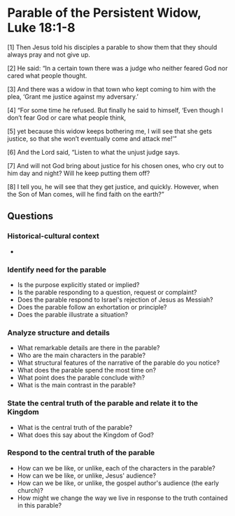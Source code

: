 # Parable of the Persistent Widow, Luke 18:1-8

[1] Then Jesus told his disciples a parable to show them that they should always pray and not give up.

[2] He said: “In a certain town there was a judge who neither feared God nor cared what people thought.

[3] And there was a widow in that town who kept coming to him with the plea, ‘Grant me justice against my adversary.’

[4] “For some time he refused. But finally he said to himself, ‘Even though I don’t fear God or care what people think,

[5] yet because this widow keeps bothering me, I will see that she gets justice, so that she won’t eventually come and attack me!’”

[6] And the Lord said, “Listen to what the unjust judge says.

[7] And will not God bring about justice for his chosen ones, who cry out to him day and night? Will he keep putting them off?

[8] I tell you, he will see that they get justice, and quickly. However, when the Son of Man comes, will he find faith on the earth?”

## Questions

### Historical-cultural context

* 

### Identify need for the parable

* Is the purpose explicitly stated or implied?
* Is the parable responding to a question, request or complaint?
* Does the parable respond to Israel's rejection of Jesus as Messiah?
* Does the parable follow an exhortation or principle?
* Does the parable illustrate a situation?

### Analyze structure and details

* What remarkable details are there in the parable?
* Who are the main characters in the parable?
* What structural features of the narrative of the parable do you notice?
* What does the parable spend the most time on?
* What point does the parable conclude with?
* What is the main contrast in the parable?

### State the central truth of the parable and relate it to the Kingdom

* What is the central truth of the parable?
* What does this say about the Kingdom of God?

### Respond to the central truth of the parable

* How can we be like, or unlike, each of the characters in the parable?
* How can we be like, or unlike, Jesus' audience?
* How can we be like, or unlike, the gospel author's audience (the early church)?
* How might we change the way we live in response to the truth contained in
  this parable?
